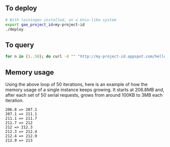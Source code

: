 ## To deploy
```bash
# With leiningen installed, on a Unix-like system
export gae_project_id=my-project-id
./deploy
```

## To query
```bash
for n in {1..50}; do curl -d "" "http://my-project-id.appspot.com/hello"; done
```

## Memory usage
Using the above loop of 50 iterations, here is an example of how the memory
usage of a single instance keeps growing. It starts at 206.8MB and, after each
set of 50 serial requests, grows from around 100KB to 3MB each iteration.

```text
206.8 => 207.1
207.1 => 211.1
211.1 => 211.7
211.7 => 212
212 => 212.3
212.3 => 212.4
212.4 => 212.9
212.9 => 213
```
